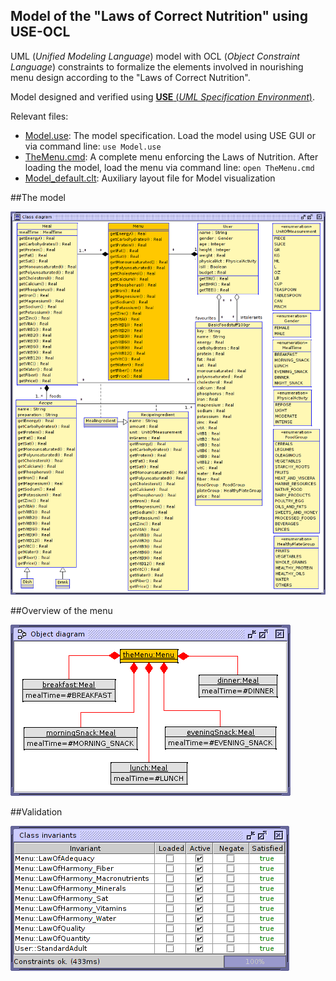 Model of the "Laws of Correct Nutrition" using USE-OCL
---------------

UML (*Unified Modeling Language*) model with OCL (*Object Constraint Language*) constraints to formalize the elements involved in nourishing menu design according to the "Laws of Correct Nutrition".

Model designed and verified using [**USE** (*UML Specification Environment*)](http://sourceforge.net/projects/useocl).

Relevant files:

* [Model.use](https://github.com/chavezbosquez/laws-nutrition-ocl/blob/master/Model.use): The model specification. Load the model using USE GUI or via command line: `use Model.use`
* [TheMenu.cmd](https://github.com/chavezbosquez/laws-nutrition-ocl/blob/master/TheMenu.cmd): A complete menu enforcing the Laws of Nutrition. After loading the model, load the menu via command line: `open TheMenu.cmd`
* [Model_default.clt](https://github.com/chavezbosquez/laws-nutrition-ocl/blob/master/Model_default.clt): Auxiliary layout file for Model visualization

##The model

![Model](https://github.com/chavezbosquez/laws-nutrition-ocl/blob/master/Model.png)

##Overview of the menu

![Menu](https://github.com/chavezbosquez/laws-nutrition-ocl/blob/master/TheMenu.png)

##Validation

![Menu](https://github.com/chavezbosquez/laws-nutrition-ocl/blob/master/Validation.png)

